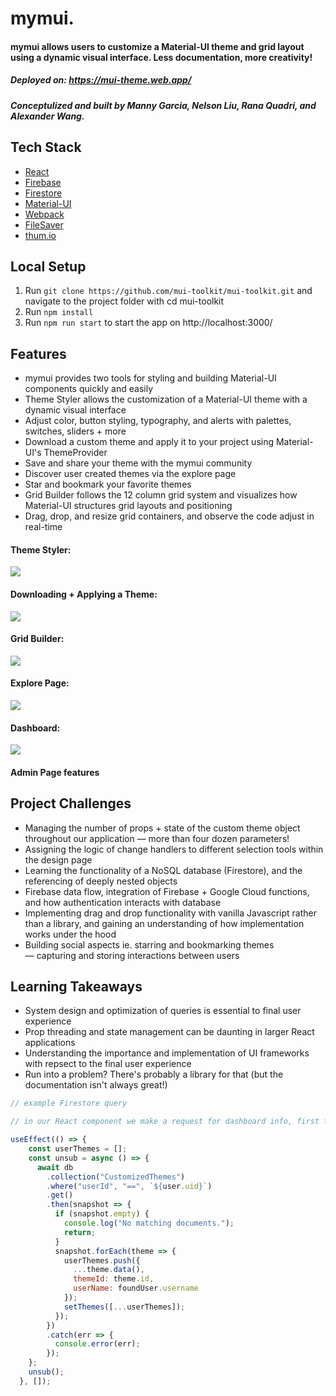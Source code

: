 # mymui. 

#### mymui allows users to customize a Material-UI theme and grid layout using a dynamic visual interface. Less documentation, more creativity! 
##### Deployed on: https://mui-theme.web.app/
##### Conceptulized and built by Manny Garcia, Nelson Liu, Rana Quadri, and Alexander Wang.

## Tech Stack
- [React](https://facebook.github.io/react/)
- [Firebase](https://firebase.google.com/)
- [Firestore](https://firebase.google.com/docs/firestore)
- [Material-UI](https://material-ui.com/)
- [Webpack](https://webpack.js.org/)
- [FileSaver](https://www.npmjs.com/package/file-saver)
- [thum.io](https://www.thum.io/)

## Local Setup

1. Run `git clone https://github.com/mui-toolkit/mui-toolkit.git` and navigate to the project folder with cd mui-toolkit
2. Run `npm install`
3. Run `npm run start` to start the app on http://localhost:3000/

## Features
- mymui provides two tools for styling and building Material-UI components quickly and easily
- Theme Styler allows the customization of a Material-UI theme with a dynamic visual interface
- Adjust color, button styling, typography, and alerts with palettes, switches, sliders + more
- Download a custom theme and apply it to your project using Material-UI's ThemeProvider
- Save and share your theme with the mymui community
- Discover user created themes via the explore page
- Star and bookmark your favorite themes
- Grid Builder follows the 12 column grid system and visualizes how Material-UI structures grid layouts and positioning
- Drag, drop, and resize grid containers, and observe the code adjust in real-time

#### Theme Styler:
![](https://media.giphy.com/media/Quyq8vrg08lNK9oKuu/giphy.gif)

#### Downloading + Applying a Theme:
![](https://media.giphy.com/media/H6Q07q2pg6wJiekq5L/giphy.gif)

#### Grid Builder:
![](https://media.giphy.com/media/ZB2YL1oD16MjnVXOC9/giphy.gif)

#### Explore Page:
![](https://media.giphy.com/media/YRmrGM9IcowfvqUF3d/giphy.gif)

#### Dashboard:
![](https://media.giphy.com/media/f3e1HZ64ZtjzKMgPjJ/giphy.gif)

#### Admin Page features


## Project Challenges
- Managing the number of props + state of the custom theme object throughout our application — more than four dozen parameters! 
- Assigning the logic of change handlers to different selection tools within the design page
- Learning the functionality of a NoSQL database (Firestore), and the referencing of deeply nested objects
- Firebase data flow, integration of Firebase + Google Cloud functions, and how authentication interacts with database
- Implementing drag and drop functionality with vanilla Javascript rather than a library, and gaining an understanding of how implementation works under the hood
- Building social aspects ie. starring and bookmarking themes — capturing and storing interactions between users 

## Learning Takeaways
- System design and optimization of queries is essential to final user experience
- Prop threading and state management can be daunting in larger React applications
- Understanding the importance and implementation of UI frameworks with repsect to the final user experience
- Run into a problem? There's probably a library for that (but the documentation isn't always great!)

```javascript 
// example Firestore query

// in our React component we make a request for dashboard info, first finding the user and their associated themes, then subsequently making a call for each theme associated with the user.

useEffect(() => {
    const userThemes = [];
    const unsub = async () => {
      await db
        .collection("CustomizedThemes")
        .where("userId", "==", `${user.uid}`)
        .get()
        .then(snapshot => {
          if (snapshot.empty) {
            console.log("No matching documents.");
            return;
          }
          snapshot.forEach(theme => {
            userThemes.push({
              ...theme.data(),
              themeId: theme.id,
              userName: foundUser.username
            });
            setThemes([...userThemes]);
          });
        })
        .catch(err => {
          console.error(err);
        });
    };
    unsub();
  }, []);
```
